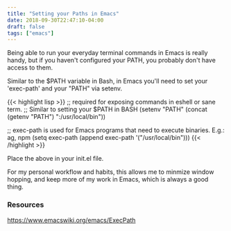 ```yaml
---
title: "Setting your Paths in Emacs"
date: 2018-09-30T22:47:10-04:00
draft: false 
tags: ["emacs"]
---
```


Being able to run your everyday terminal commands in Emacs is really handy, but if you haven't configured your PATH, you probably don't have access to them.

Similar to the $PATH variable in Bash, in Emacs you'll need to set your 'exec-path' and your "PATH" via setenv.

{{< highlight lisp >}}
;; required for exposing commands in eshell or sane term. 
;; Similar to setting your $PATH in BASH
(setenv "PATH" (concat (getenv "PATH") ":/usr/local/bin"))

;; exec-path is used for Emacs programs that need to execute binaries. E.g.: ag, npm
(setq exec-path (append exec-path '("/usr/local/bin")))
{{< /highlight >}}

Place the above in your init.el file.

For my personal workflow and habits, this allows me to minmize window hopping, and keep more of my work in Emacs, which is always a good thing.

### Resources

https://www.emacswiki.org/emacs/ExecPath